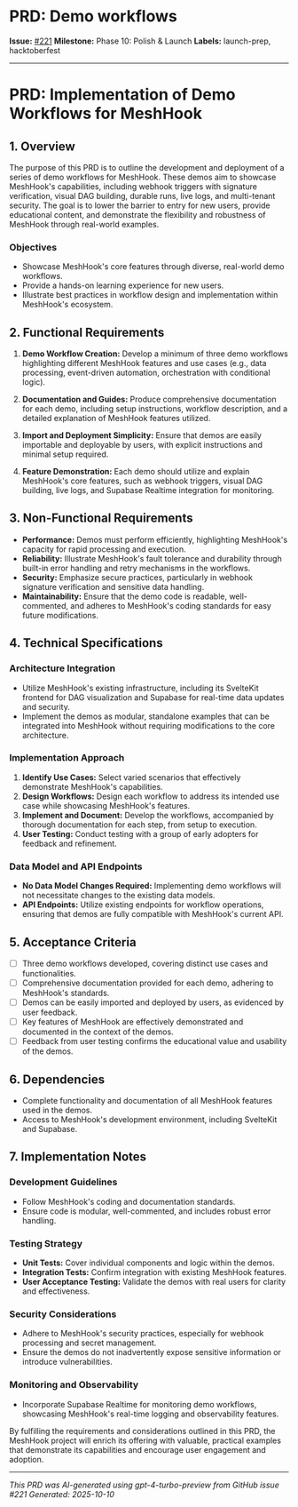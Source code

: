# PRD: Demo workflows

**Issue:** [#221](https://github.com/profullstack/meshhook/issues/221)
**Milestone:** Phase 10: Polish & Launch
**Labels:** launch-prep, hacktoberfest

---

# PRD: Implementation of Demo Workflows for MeshHook

## 1. Overview

The purpose of this PRD is to outline the development and deployment of a series of demo workflows for MeshHook. These demos aim to showcase MeshHook's capabilities, including webhook triggers with signature verification, visual DAG building, durable runs, live logs, and multi-tenant security. The goal is to lower the barrier to entry for new users, provide educational content, and demonstrate the flexibility and robustness of MeshHook through real-world examples.

### Objectives
- Showcase MeshHook's core features through diverse, real-world demo workflows.
- Provide a hands-on learning experience for new users.
- Illustrate best practices in workflow design and implementation within MeshHook's ecosystem.

## 2. Functional Requirements

1. **Demo Workflow Creation:** Develop a minimum of three demo workflows highlighting different MeshHook features and use cases (e.g., data processing, event-driven automation, orchestration with conditional logic).
   
2. **Documentation and Guides:** Produce comprehensive documentation for each demo, including setup instructions, workflow description, and a detailed explanation of MeshHook features utilized.
   
3. **Import and Deployment Simplicity:** Ensure that demos are easily importable and deployable by users, with explicit instructions and minimal setup required.
   
4. **Feature Demonstration:** Each demo should utilize and explain MeshHook's core features, such as webhook triggers, visual DAG building, live logs, and Supabase Realtime integration for monitoring.

## 3. Non-Functional Requirements

- **Performance:** Demos must perform efficiently, highlighting MeshHook's capacity for rapid processing and execution.
- **Reliability:** Illustrate MeshHook's fault tolerance and durability through built-in error handling and retry mechanisms in the workflows.
- **Security:** Emphasize secure practices, particularly in webhook signature verification and sensitive data handling.
- **Maintainability:** Ensure that the demo code is readable, well-commented, and adheres to MeshHook's coding standards for easy future modifications.

## 4. Technical Specifications

### Architecture Integration
- Utilize MeshHook's existing infrastructure, including its SvelteKit frontend for DAG visualization and Supabase for real-time data updates and security.
- Implement the demos as modular, standalone examples that can be integrated into MeshHook without requiring modifications to the core architecture.

### Implementation Approach
1. **Identify Use Cases:** Select varied scenarios that effectively demonstrate MeshHook's capabilities.
2. **Design Workflows:** Design each workflow to address its intended use case while showcasing MeshHook's features.
3. **Implement and Document:** Develop the workflows, accompanied by thorough documentation for each step, from setup to execution.
4. **User Testing:** Conduct testing with a group of early adopters for feedback and refinement.

### Data Model and API Endpoints
- **No Data Model Changes Required:** Implementing demo workflows will not necessitate changes to the existing data models.
- **API Endpoints:** Utilize existing endpoints for workflow operations, ensuring that demos are fully compatible with MeshHook's current API.

## 5. Acceptance Criteria

- [ ] Three demo workflows developed, covering distinct use cases and functionalities.
- [ ] Comprehensive documentation provided for each demo, adhering to MeshHook's standards.
- [ ] Demos can be easily imported and deployed by users, as evidenced by user feedback.
- [ ] Key features of MeshHook are effectively demonstrated and documented in the context of the demos.
- [ ] Feedback from user testing confirms the educational value and usability of the demos.

## 6. Dependencies

- Complete functionality and documentation of all MeshHook features used in the demos.
- Access to MeshHook's development environment, including SvelteKit and Supabase.

## 7. Implementation Notes

### Development Guidelines
- Follow MeshHook's coding and documentation standards.
- Ensure code is modular, well-commented, and includes robust error handling.

### Testing Strategy
- **Unit Tests:** Cover individual components and logic within the demos.
- **Integration Tests:** Confirm integration with existing MeshHook features.
- **User Acceptance Testing:** Validate the demos with real users for clarity and effectiveness.

### Security Considerations
- Adhere to MeshHook's security practices, especially for webhook processing and secret management.
- Ensure the demos do not inadvertently expose sensitive information or introduce vulnerabilities.

### Monitoring and Observability
- Incorporate Supabase Realtime for monitoring demo workflows, showcasing MeshHook's real-time logging and observability features.

By fulfilling the requirements and considerations outlined in this PRD, the MeshHook project will enrich its offering with valuable, practical examples that demonstrate its capabilities and encourage user engagement and adoption.

---

*This PRD was AI-generated using gpt-4-turbo-preview from GitHub issue #221*
*Generated: 2025-10-10*
